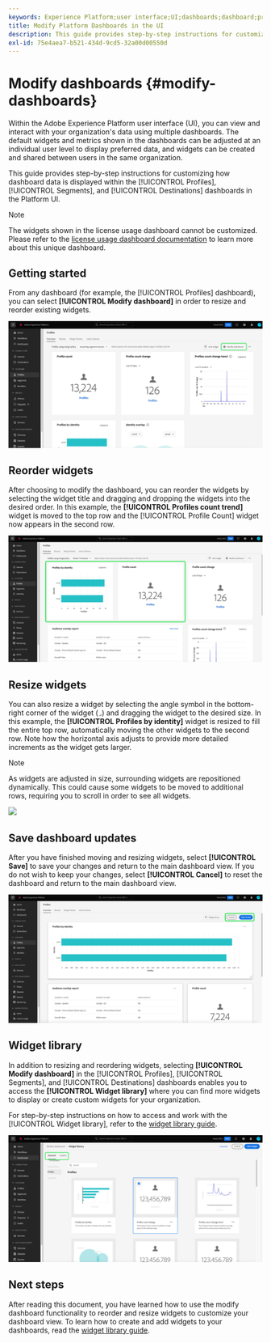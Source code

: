 ```yaml
---
keywords: Experience Platform;user interface;UI;dashboards;dashboard;profiles;segments;destinations;license usage
title: Modify Platform Dashboards in the UI
description: This guide provides step-by-step instructions for customizing how your organization's Adobe Experience Platform data is displayed within dashboards. 
exl-id: 75e4aea7-b521-434d-9cd5-32a00d00550d
---
```

# Modify dashboards {#modify-dashboards}

Within the Adobe Experience Platform user interface (UI), you can view and interact with your organization's data using multiple dashboards. The default widgets and metrics shown in the dashboards can be adjusted at an individual user level to display preferred data, and widgets can be created and shared between users in the same organization. 

This guide provides step-by-step instructions for customizing how dashboard data is displayed within the [!UICONTROL Profiles], [!UICONTROL Segments], and [!UICONTROL Destinations] dashboards in the Platform UI.

>[!NOTE]
>
>The widgets shown in the license usage dashboard cannot be customized. Please refer to the [license usage dashboard documentation](../guides/license-usage.md) to learn more about this unique dashboard.

## Getting started

From any dashboard (for example, the [!UICONTROL Profiles] dashboard), you can select **[!UICONTROL Modify dashboard]** in order to resize and reorder existing widgets.

![](../images/customization/modify-dashboard.png)

## Reorder widgets

After choosing to modify the dashboard, you can reorder the widgets by selecting the widget title and dragging and dropping the widgets into the desired order. In this example, the **[!UICONTROL Profiles count trend]** widget is moved to the top row and the [!UICONTROL Profile Count] widget now appears in the second row.

![](../images/customization/move-widget.png)

## Resize widgets

You can also resize a widget by selecting the angle symbol in the bottom-right corner of the widget (`⌟`) and dragging the widget to the desired size. In this example, the **[!UICONTROL Profiles by identity]** widget is resized to fill the entire top row, automatically moving the other widgets to the second row. Note how the horizontal axis adjusts to provide more detailed increments as the widget gets larger.

>[!NOTE]
>
>As widgets are adjusted in size, surrounding widgets are repositioned dynamically. This could cause some widgets to be moved to additional rows, requiring you to scroll in order to see all widgets.

![](../images/customization/resize-widget.png)

## Save dashboard updates

After you have finished moving and resizing widgets, select **[!UICONTROL Save]** to save your changes and return to the main dashboard view. If you do not wish to keep your changes, select **[!UICONTROL Cancel]** to reset the dashboard and return to the main dashboard view.

![](../images/customization/save-changes.png)

## Widget library

In addition to resizing and reordering widgets, selecting **[!UICONTROL Modify dashboard]** in the [!UICONTROL Profiles], [!UICONTROL Segments], and [!UICONTROL Destinations] dashboards enables you to access the **[!UICONTROL Widget library]** where you can find more widgets to display or create custom widgets for your organization. 

For step-by-step instructions on how to access and work with the [!UICONTROL Widget library], refer to the [widget library guide](widget-library.md).

![](../images/customization/widget-library.png)

## Next steps

After reading this document, you have learned how to use the modify dashboard functionality to reorder and resize widgets to customize your dashboard view. To learn how to create and add widgets to your dashboards, read the [widget library guide](widget-library.md).
